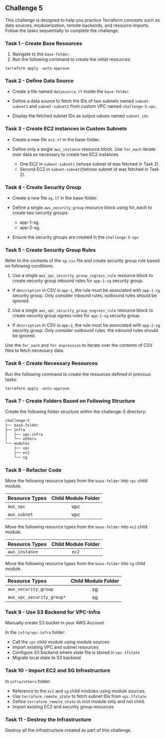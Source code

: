 
## Challenge 5

This challenge is designed to help you practice Terraform concepts such as data sources, modularization, remote backends, and resource imports. Follow the tasks sequentially to complete the challenge.

### Task 1 - Create Base Resources

1. Navigate to the `base-folder`.
2. Run the following command to create the initial resources:

`terraform apply -auto-approve`

### Task 2 - Define Data Source

* Create a file named `datasource.tf` inside the `base-folder`.

* Define a data source to fetch the IDs of two subnets named `subnet-subnet1` and `subnet-subnet2` from custom VPC named `challenge-5-vpc`.

* Display the fetched subnet IDs as output values named `subnet_ids`

### Task 3 - Create EC2 instances in Custom Subnets

* Create a new file `ec2.tf` in the base-folder.

* Define only a single `aws_instance` resource block. Use `for_each` iterate over data as necessary to create two EC2 instances

  * One EC2 in `subnet-subnet1` (whose subnet id was fetched in Task 2).
  * Second EC2 in `subnet-subnet2`(whose subnet id was fetched in Task 2).


### Task 4 - Create Security Group

* Create a new file `sg.tf` in the base-folder.

* Define a single `aws_security_group` resource block using for_each to create two security groups:
   * app-1-sg.
   * app-2-sg.

* Ensure the security groups are created in the `challenge-5-vpc`


### Task 5 - Create  Security Group Rules

Refer to the contents of the `sg.csv` file and create security group rule based on following conditions:

1. Use a single `aws_vpc_security_group_ingress_rule` resource block to create security group inbound rules for `app-1-sg` security group. 

* If `description` in CSV is `app-1`, the rule must be associated with `app-1-sg` security group. Only consider inbound rules, outbound rules should be ignored.

2. Use a single `aws_vpc_security_group_engress_rule` resource block to create security group egress rules for `app-2-sg` security group.

* If `description` in CSV is `app-2`, the rule must be associated with `app-2-sg` security group. Only consider outbound rules, the inbound rules should be ignored.

Use the `for_each` and `for expression` to iterate over the contents of CSV files to fetch necessary data.

### Task 6 - Create Necessary Resources

Run the following command to create the resources defined in previous tasks:

`terraform apply -auto-approve`

### Task 7 - Create Folders Based on Following Structure

Create the following folder structure within the challenge-5 directory:

```sh
challenge-5
├── base-folder
├── infra
│   ├── vpc-infra
│   └── others
└── modules
    ├── vpc
    ├── ec2
    └── sg
```

### Task 8 - Refactor Code

Move the following resource types from the `base-folder` into `vpc` child module.

| Resource Types |  Child Module Folder | 
| :---        |    :----:   | 
| `aws_vpc`               | vpc      | 
| `aws_subnet`            | vpc      | 

   
Move the following resource types from the `base-folder` into `ec2` child module.

| Resource Types |  Child Module Folder | 
| :---        |    :----:   | 
| `aws_instance`  | `ec2`   | 

Move the following resource types from the `base-folder` into `sg` child module.

| Resource Types |  Child Module Folder | 
| :---        |    :----:   | 
| `aws_security_group`  | sg   | 
| `aws_vpc_security_group*` | sg    | 


### Task 9 - Use S3 Backend for VPC-Infra

Manually create S3 bucket in your AWS Account.

In the `infra/vpc-infra` folder:
* Call the `vpc` child module using module sources
* Import existing VPC and subnet resources
* Configure S3 backend where state file is stored in `vpc.tfstate`
* Migrate local state to S3 backend
 

### Task 10 - Import EC2 and SG Infrastructure

In `infra/others` folder:
* Reference to the `ec2` and `sg` child modules using module sources.
* Use `terraform_remote_state` to fetch subnet IDs from `vpc.tfstate`
* Define `terraform_remote_state` in root module only and not child.
* Import existing EC2 and security group resources


### Task 11 - Destroy the Infrastructure

Destroy all the infrastructure created as part of this challenge.
